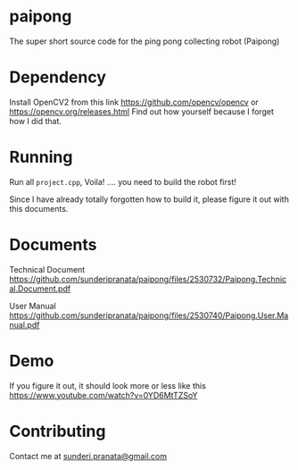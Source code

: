 # paipong
The super short source code for the ping pong collecting robot (Paipong)

# Dependency
Install OpenCV2 from this link
https://github.com/opencv/opencv or https://opencv.org/releases.html
Find out how yourself because I forget how I did that.

# Running
Run all `project.cpp`, Voila! .... you need to build the robot first!

Since I have already totally forgotten how to build it, please figure it out with this documents.

# Documents
Technical Document
https://github.com/sunderipranata/paipong/files/2530732/Paipong.Technical.Document.pdf

User Manual
https://github.com/sunderipranata/paipong/files/2530740/Paipong.User.Manual.pdf


# Demo
If you figure it out, it should look more or less like this
https://www.youtube.com/watch?v=0YD6MtTZSoY

# Contributing
Contact me at sunderi.pranata@gmail.com
